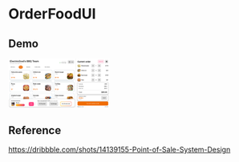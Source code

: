# OrderFoodUI
## Demo  
<img src="https://github.com/ElectricGoal/OrderFoodUI/blob/main/img/orderfood.png" width=40% height=40%>    

## Reference

https://dribbble.com/shots/14139155-Point-of-Sale-System-Design
